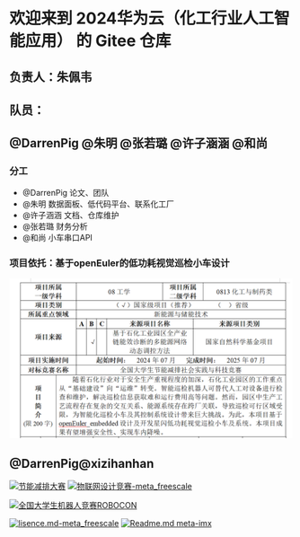# 欢迎来到 2024华为云（化工行业人工智能应用） 的 Gitee 仓库
## 负责人：朱佩韦 
## 队员：
  @DarrenPig @朱明 @张若璐 @许子涵涵  @和尚  
---
### 分工
-  @DarrenPig 论文、团队
-  @朱明 数据面板、低代码平台、联系化工厂
-  @许子涵涵 文档、仓库维护
-  @张若璐 财务分析
-  @和尚 小车串口API
### 项目依托：基于openEuler的低功耗视觉巡检小车设计
![输入图片说明](../Image/oeCar%E9%A1%B9%E7%9B%AE%E4%BE%9D%E6%89%98.png)

## @DarrenPig@xizihanhan
[![节能减排大赛](https://img.shields.io/badge/节能减排大赛-仓库-blue)](https://gitee.com/darrenpig/new_energy_coder_club/tree/master/%E8%8A%82%E8%83%BD%E5%87%8F%E6%8E%92%E5%A4%A7%E8%B5%9B%EF%BC%88Nearlink%E5%B0%8F%E8%BD%A6%E8%AE%A1%E5%88%92%EF%BC%89)         [![物联网设计竞赛-meta_freescale](https://img.shields.io/badge/物联网设计竞赛-仓库-brightgreen)](https://gitee.com/darrenpig/new_energy_coder_club/tree/master/2024%E7%89%A9%E8%81%94%E7%BD%91%E8%AE%BE%E8%AE%A1%E7%AB%9E%E8%B5%9B%EF%BC%88Huawei%E6%95%B0%E9%80%9A%EF%BC%89)

[![全国大学生机器人竞赛ROBOCON](https://img.shields.io/badge/ROBOCON竞赛-全国大学生机器人竞赛-green)](https://gitee.com/darrenpig/new_energy_coder_club/tree/master/2024%E5%85%A8%E5%9B%BD%E6%9C%BA%E5%99%A8%E4%BA%BA%E7%AB%9E%E8%B5%9B_ROBOCON)

[![lisence.md-meta_freescale](https://img.shields.io/badge/lisence.md-Markdown-violet
)](https://gitee.com/darrenpig/new_energy_coder_club/blob/master/LICENSE.md)
[![Readme.md meta-imx](https://img.shields.io/badge/Readme.md-Markdown-8A2BE2
)](https://gitee.com/darrenpig/new_energy_coder_club/blob/master/README.md)


